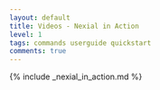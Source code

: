 ```yaml
---
layout: default
title: Videos - Nexial in Action
level: 1
tags: commands userguide quickstart
comments: true
---
```


{% include _nexial_in_action.md %}
